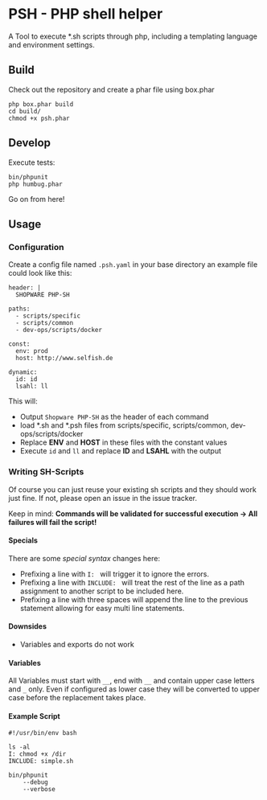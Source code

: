 PSH - PHP shell helper
====================

A Tool to execute *.sh scripts through php, including a templating language and environment settings.

## Build

Check out the repository and create a phar file using box.phar

```
php box.phar build
cd build/
chmod +x psh.phar
```
## Develop

Execute tests:

```
bin/phpunit
php humbug.phar
```

Go on from here!

## Usage

### Configuration

Create a config file named `.psh.yaml` in your base directory an example file could look like this:

```
header: |
  SHOPWARE PHP-SH

paths:
  - scripts/specific
  - scripts/common
  - dev-ops/scripts/docker

const:
  env: prod
  host: http://www.selfish.de

dynamic:
  id: id
  lsahl: ll
```
  
This will:

* Output `Shopware PHP-SH` as the header of each command
* load *.sh and *.psh files from scripts/specific, scripts/common, dev-ops/scripts/docker
* Replace __ENV__ and __HOST__ in these files with the constant values
* Execute `id` and `ll` and replace __ID__ and __LSAHL__ with the output

### Writing SH-Scripts

Of course you can just reuse your existing sh scripts and they should work just fine. If not, please open an issue in the issue tracker. 

Keep in mind: **Commands will be validated for successful execution -> All failures will fail the script!**

#### Specials

There are some *special syntax* changes here:

* Prefixing a line with `I: ` will trigger it to ignore the errors.
* Prefixing a line with `INCLUDE: ` will treat the rest of the line as a path assignment to another script to be included here.
* Prefixing a line with three spaces will append the line to the previous statement allowing for easy multi line statements.

#### Downsides

* Variables and exports do not work

#### Variables

All Variables must start with `__`, end with `__` and contain upper case letters and `_` only. Even if configured as lower case they will be converted to upper case before the replacement takes place.
 
 
#### Example Script

```
#!/usr/bin/env bash

ls -al
I: chmod +x /dir
INCLUDE: simple.sh

bin/phpunit
    --debug
    --verbose
```
 
 



